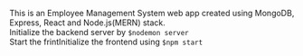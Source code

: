 This is an Employee Management System web app created using MongoDB, Express, React and Node.js(MERN) stack. <br>
Initialize the backend server by ```$nodemon server```<br>
Start the frintInitialize the frontend using ```$npm start```
